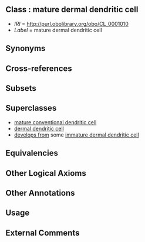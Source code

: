 
## Class : mature dermal dendritic cell

 * *IRI* = http://purl.obolibrary.org/obo/CL_0001010
 * *Label* = mature dermal dendritic cell

## Synonyms


## Cross-references


## Subsets


## Superclasses

 * [mature conventional dendritic cell](../../CL/41/CL_0000841.md)
 * [dermal dendritic cell](../../CL/06/CL_0001006.md)
 * [develops from](../../RO/02/RO_0002202.md) some [immature dermal dendritic cell](../../CL/09/CL_0001009.md)

## Equivalencies


## Other Logical Axioms


## Other Annotations


## Usage


## External Comments

